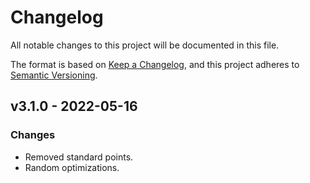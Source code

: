 # Changelog

All notable changes to this project will be documented in this file.

The format is based on [Keep a Changelog](http://keepachangelog.com/),
and this project adheres to [Semantic Versioning](http://semver.org/).

## v3.1.0 - 2022-05-16

### Changes

- Removed standard points.
- Random optimizations.
